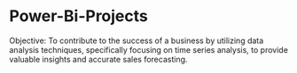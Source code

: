 # Power-Bi-Projects
Objective: To contribute to the success of a business by utilizing data analysis techniques, specifically focusing on time series analysis, to provide valuable insights and accurate sales forecasting.
